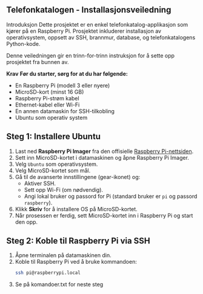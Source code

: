 ## Telefonkatalogen - Installasjonsveiledning

Introduksjon
Dette prosjektet er en enkel telefonkatalog-applikasjon som kjører på en Raspberry Pi. Prosjektet inkluderer installasjon av operativsystem, oppsett av SSH, brannmur, database, og telefonkatalogens Python-kode. 

Denne veiledningen gir en trinn-for-trinn instruksjon for å sette opp prosjektet fra bunnen av.

**Krav**
**Før du starter, sørg for at du har følgende:**
- En Raspberry Pi (modell 3 eller nyere)
- MicroSD-kort (minst 16 GB)
- Raspberry Pi-strøm kabel
- Ethernet-kabel eller Wi-Fi 
- En annen datamaskin for SSH-tilkobling
- Ubuntu som operativ system



## Steg 1: Installere Ubuntu

1. Last ned **Raspberry Pi Imager** fra den offisielle [Raspberry Pi-nettsiden](https://www.raspberrypi.com/software/).
2. Sett inn MicroSD-kortet i datamaskinen og åpne Raspberry Pi Imager.
3. Velg `Ubuntu` som operativsystem.
4. Velg MicroSD-kortet som mål.
5. Gå til de avanserte innstillingene (gear-ikonet) og:
   - Aktiver SSH.
   - Sett opp Wi-Fi (om nødvendig).
   - Angi lokal bruker og passord for Pi (standard bruker er `pi` og passord `raspberry`).
6. Klikk **Skriv** for å installere OS på MicroSD-kortet.
7. Når prosessen er ferdig, sett MicroSD-kortet inn i Raspberry Pi og start den opp.



## Steg 2: Koble til Raspberry Pi via SSH

1. Åpne terminalen på datamaskinen din.
2. Koble til Raspberry Pi ved å bruke kommandoen:
   ```bash
   ssh pi@raspberrypi.local
3. Se på komandoer.txt for neste steg
